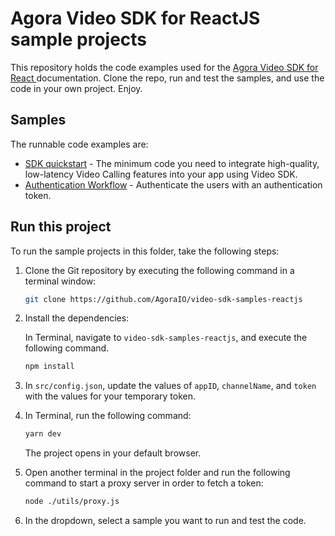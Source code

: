 # Agora Video SDK for ReactJS sample projects

This repository holds the code examples used for the [Agora Video SDK for React ](https://docs.agora.io/en/video-calling/get-started/get-started-sdk?platform=web) documentation. Clone the repo, run and test the samples, and use the code in your own project. Enjoy.

## Samples  

The runnable code examples are:

- [SDK quickstart](./src//get-started-sdk/get-started-sdk.tsx) - The minimum code you need to integrate high-quality, low-latency Video 
  Calling features into your app using Video SDK.
- [Authentication Workflow](./src/AuthenticationWorflow/AuthenticationWorkflow.tsx) - Authenticate the users with an authentication token.


## Run this project

To run the sample projects in this folder, take the following steps:

1. Clone the Git repository by executing the following command in a terminal window:

    ```bash
    git clone https://github.com/AgoraIO/video-sdk-samples-reactjs
    ```

1. Install the dependencies:

    In Terminal, navigate to `video-sdk-samples-reactjs`, and execute the following command.

    ``` bash
    npm install
    ```


1. In `src/config.json`, update the values of `appID`, `channelName`, and `token` with the values for your temporary token.

1. In Terminal, run the following command:

    ``` bash
    yarn dev
    ```
    The project opens in your default browser.

1. Open another terminal in the project folder and run the following command to start a proxy server in order to fetch a token:

    ```bash
    node ./utils/proxy.js
    ```

1. In the dropdown, select a sample you want to run and test the code.
